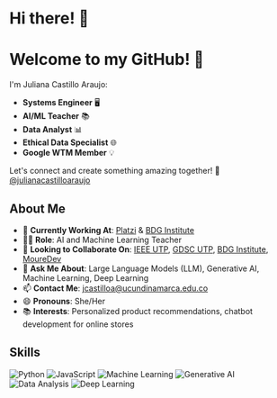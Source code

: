 # Hi there! 👋

# Welcome to my GitHub! 🎉  

I'm Juliana Castillo Araujo:  

- **Systems Engineer** 🖥️  
- **AI/ML Teacher** 📚  
- **Data Analyst** 📊  
- **Ethical Data Specialist** 🌐  
- **Google WTM Member** 💡  

Let's connect and create something amazing together! 🌟 [@julianacastilloaraujo](https://github.com/julianacastilloaraujo)

## About Me
- 🔭 **Currently Working At**: [Platzi](https://platzi.com) & [BDG Institute](https://bdginstitute.edu.co)
- 👩‍🏫 **Role**: AI and Machine Learning Teacher
- 👯 **Looking to Collaborate On**: [IEEE UTP](https://www.ieee.org), [GDSC UTP](https://developers.google.com/community/gdsc), [BDG Institute](https://bdginstitute.edu.co), [MoureDev](https://moure.dev)
- 💬 **Ask Me About**: Large Language Models (LLM), Generative AI, Machine Learning, Deep Learning
- 📫 **Contact Me**: [jcastilloa@ucundinamarca.edu.co](mailto:jcastilloa@ucundinamarca.edu.co)
- 😄 **Pronouns**: She/Her
- 📚 **Interests**: Personalized product recommendations, chatbot development for online stores

## Skills
![Python](https://img.shields.io/badge/Python-3776AB?style=for-the-badge&logo=python&logoColor=white)
![JavaScript](https://img.shields.io/badge/JavaScript-F7DF1E?style=for-the-badge&logo=javascript&logoColor=black)
![Machine Learning](https://img.shields.io/badge/Machine%20Learning-FF6F00?style=for-the-badge&logo=machine-learning&logoColor=white)
![Generative AI](https://img.shields.io/badge/Generative%20AI-00D1A4?style=for-the-badge&logo=ai&logoColor=white)
![Data Analysis](https://img.shields.io/badge/Data%20Analysis-4CAF50?style=for-the-badge&logo=data-analysis&logoColor=white)
![Deep Learning](https://img.shields.io/badge/Deep%20Learning-8E44AD?style=for-the-badge&logo=deep-learning&logoColor=white)
